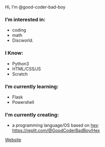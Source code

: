 Hi, I’m @good-coder-bad-boy

### I’m interested in:
- coding
- math
- Discworld.
### I Know:
- Python3
- HTML/CSS/JS
- Scratch
### I’m currently learning:
- Flask
- Powershell
### I'm currently creating:
- a programming language/OS based on [hex](https://wiki.lspace.org/mediawiki/Hex): https://replit.com/@GoodCoderBadBoy/Hex

[Website](good-coder-bad-boy.github.io)
